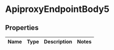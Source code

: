 # ApiproxyEndpointBody5

## Properties
Name | Type | Description | Notes
------------ | ------------- | ------------- | -------------

